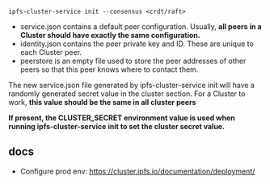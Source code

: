```
ipfs-cluster-service init --consensus <crdt/raft>
```

- service.json contains a default peer configuration. Usually, **all peers in a Cluster should have exactly the same configuration.**
- identity.json contains the peer private key and ID. These are unique to each Cluster peer.
- peerstore is an empty file used to store the peer addresses of other peers so that this peer knows where to contact them.

The new service.json file generated by ipfs-cluster-service init will have a randomly generated secret value in the cluster section. For a Cluster to work, **this value should be the same in all cluster peers**

**If present, the CLUSTER_SECRET environment value is used when running ipfs-cluster-service init to set the cluster secret value.**

## docs

- Configure prod env: https://cluster.ipfs.io/documentation/deployment/
